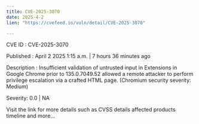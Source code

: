 ```yaml
---
title: CVE-2025-3070
date: 2025-4-2
lien: "https://cvefeed.io/vuln/detail/CVE-2025-3070"

---
```


CVE ID : CVE-2025-3070

Published :  April 2
2025
1:15 a.m. | 7 hours
36 minutes ago

Description : Insufficient validation of untrusted input in Extensions in Google Chrome prior to 135.0.7049.52 allowed a remote attacker to perform privilege escalation via a crafted HTML page. (Chromium security severity: Medium)

Severity: 0.0 | NA

Visit the link for more details
such as CVSS details
affected products
timeline
and more...
